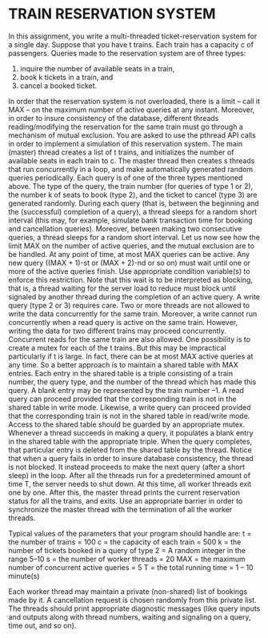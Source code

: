 # TRAIN RESERVATION SYSTEM

In this assignment, you write a multi-threaded ticket-reservation system for a single day. Suppose that you have t trains.
Each train has a capacity c of passengers. Queries made to the reservation system are of three types:


1) inquire the number of available seats in a train,
2) book k tickets in a train, and
3) cancel a booked ticket.

   
In order that the reservation system is not overloaded, there is a limit – call it MAX – on the maximum number of active
queries at any instant. Moreover, in order to insure consistency of the database, different threads reading/modifying the
reservation for the same train must go through a mechanism of mutual exclusion. You are asked to use the pthread API
calls in order to implement a simulation of this reservation system.
The main (master) thread creates a list of t trains, and initializes the number of available seats in each train to c. The
master thread then creates s threads that run concurrently in a loop, and make automatically generated random queries
periodically. Each query is of one of the three types mentioned above. The type of the query, the train number (for
queries of type 1 or 2), the number k of seats to book (type 2), and the ticket to cancel (type 3) are generated randomly.
During each query (that is, between the beginning and the (successful) completion of a query), a thread sleeps for a
random short interval (this may, for example, simulate bank transaction time for booking and cancellation queries).
Moreover, between making two consecutive queries, a thread sleeps for a random short interval. Let us now see how the
limit MAX on the number of active queries, and the mutual exclusion are to be handled.
At any point of time, at most MAX queries can be active. Any new query ((MAX + 1)-st or (MAX + 2)-nd or so on)
must wait until one or more of the active queries finish. Use appropriate condition variable(s) to enforce this restriction.
Note that this wait is to be interpreted as blocking, that is, a thread waiting for the server load to reduce must block until
signaled by another thread during the completion of an active query.
A write query (type 2 or 3) requires care. Two or more threads are not allowed to write the data concurrently for the
same train. Moreover, a write cannot run concurrently when a read query is active on the same train. However, writing
the data for two different trains may proceed concurrently. Concurrent reads for the same train are also allowed. One
possibility is to create a mutex for each of the t trains. But this may be impractical particularly if t is large. In fact, there
can be at most MAX active queries at any time. So a better approach is to maintain a shared table with MAX entries.
Each entry in the shared table is a triple consisting of a train number, the query type, and the number of the thread
which has made this query. A blank entry may be represented by the train number –1. A read query can proceed
provided that the corresponding train is not in the shared table in write mode. Likewise, a write query can proceed
provided that the corresponding train is not in the shared table in read/write mode. Access to the shared table should be
guarded by an appropriate mutex. Whenever a thread succeeds in making a query, it populates a blank entry in the
shared table with the appropriate triple. When the query completes, that particular entry is deleted from the shared table
by the thread. Notice that when a query fails in order to insure database consistency, the thread is not blocked. It instead
proceeds to make the next query (after a short sleep) in the loop.
After all the threads run for a predetermined amount of time T, the server needs to shut down. At this time, all worker
threads exit one by one. After this, the master thread prints the current reservation status for all the trains, and exits. Use
an appropriate barrier in order to synchronize the master thread with the termination of all the worker threads.


Typical values of the parameters that your program should handle are:
t = the number of trains = 100
c = the capacity of each train = 500
k = the number of tickets booked in a query of type 2 = A random integer in the range 5–10
s = the number of worker threads = 20
MAX = the maximum number of concurrent active queries = 5
T = the total running time = 1 – 10 minute(s)


Each worker thread may maintain a private (non-shared) list of bookings made by it. A cancellation request is chosen
randomly from this private list. The threads should print appropriate diagnostic messages (like query inputs and outputs
along with thread numbers, waiting and signaling on a query, time out, and so on).
